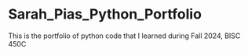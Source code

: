 # Sarah_Pias_Python_Portfolio
This is the portfolio of python code that I learned during Fall 2024, BISC 450C
